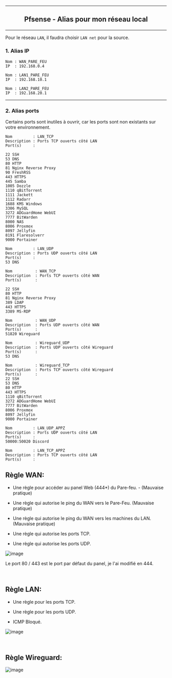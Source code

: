 ------------------------------------------------------------------------------------------------------------------------------------------------------------------------------------------
## <p align='center'> Pfsense - Alias pour mon réseau local </p>
------------------------------------------------------------------------------------------------------------------------------------------------------------------------------------------
Pour le réseau `LAN`, il faudra choisir `LAN net` pour la source. 

### 1. Alias IP
```
Nom : WAN_PARE_FEU
IP  : 192.168.0.4

Nom : LAN1_PARE_FEU
IP  : 192.168.10.1

Nom : LAN2_PARE_FEU
IP  : 192.168.20.1
```

------------------------------------------------------------------------------------------------------------------------------------------------------------------------------------------
### 2. Alias ports
Certains ports sont inutiles à ouvrir, car les ports sont non existants sur votre environnement. 
```
Nom         : LAN_TCP
Description : Ports TCP ouverts côté LAN
Port(s)     :

22 SSH
53 DNS
80 HTTP
81 Nginx Reverse Proxy
90 FreshRSS
443 HTTPS
445 Samba
1005 Dozzle
1110 qBitTorrent
1111 Jackett
1112 Radarr
1688 KMS Windows
3306 MySQL
3272 ADGuardHome WebUI
7777 BitWarden
8000 NAS
8006 Proxmox
8097 Jellyfin
8191 Flaresolverr
9000 Portainer
```

```
Nom         : LAN_UDP
Description : Ports UDP ouverts côté LAN
Port(s)     :
53 DNS
```


```
Nom          : WAN_TCP
Description  : Ports TCP ouverts côté WAN
Port(s)      :

22 SSH
80 HTTP
81 Nginx Reverse Proxy
389 LDAP
443 HTTPS
3389 MS-RDP
```

```
Nom          : WAN_UDP
Description  : Ports UDP ouverts côté WAN
Port(s)      :
51820 Wireguard
```

```
Nom          : Wireguard_UDP
Description  : Ports UDP ouverts côté Wireguard
Port(s)      :
53 DNS
```

```
Nom          : Wireguard_TCP
Description  : Ports TCP ouverts côté Wireguard
Port(s)      :
22 SSH
53 DNS
80 HTTP
443 HTTPS
1110 qBitTorrent
3272 ADGuardHome WebUI
7777 BitWarden
8006 Proxmox
8097 Jellyfin
9000 Portainer
```

```
Nom         : LAN_UDP_APPZ
Description : Ports UDP ouverts côté LAN
Port(s)     :
50000:50020 Discord
```

```
Nom         : LAN_TCP_APPZ
Description : Ports TCP ouverts côté LAN
Port(s)     :
```



## Règle WAN:
- Une règle pour accéder au panel Web (444*) du Pare-feu. -  (Mauvaise pratique)

- Une règle qui autorise le ping du WAN vers le Pare-Feu. (Mauvaise pratique)

- Une règle qui autorise le ping du WAN vers les machines du LAN. (Mauvaise pratique)

- Une règle qui autorise les ports TCP.

- Une règle qui autorise les ports UDP.

![image](https://github.com/dexter74/Linux/assets/35907/63bf4ab9-2aa1-4851-8663-0579c2f169e7)

Le port 80 / 443 est le port par défaut du panel, je l'ai modifié en 444.

<br />

## Règle LAN:
- Une règle pour les ports TCP.

- Une règle pour les ports UDP.

- ICMP Bloqué.

![image](https://github.com/dexter74/Linux/assets/35907/5c51a659-0e76-450b-ae1f-fe8a02157756)


<br />

## Règle Wireguard:
![image](https://github.com/dexter74/Linux/assets/35907/ecc4ecbd-3d4d-4319-ae16-a88714cc15e4)


